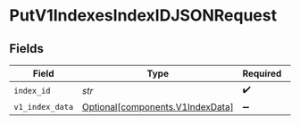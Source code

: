 # PutV1IndexesIndexIDJSONRequest


## Fields

| Field                                                                      | Type                                                                       | Required                                                                   | Description                                                                |
| -------------------------------------------------------------------------- | -------------------------------------------------------------------------- | -------------------------------------------------------------------------- | -------------------------------------------------------------------------- |
| `index_id`                                                                 | *str*                                                                      | :heavy_check_mark:                                                         | N/A                                                                        |
| `v1_index_data`                                                            | [Optional[components.V1IndexData]](../../models/components/v1indexdata.md) | :heavy_minus_sign:                                                         | N/A                                                                        |